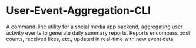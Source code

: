 # User-Event-Aggregation-CLI
A command-line utility for a social media app backend, aggregating user activity events to generate daily summary reports. Reports encompass post counts, received likes, etc., updated in real-time with new event data.
